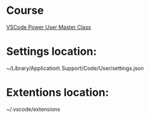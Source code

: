 # Course
[VSCode Power User Master Class](https://vscode.pro)

# Settings location:
~/Library/Application\ Support/Code/User/settings.json

# Extentions location:
~/.vscode/extensions